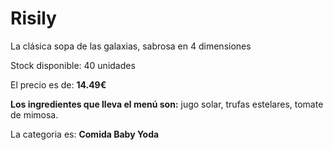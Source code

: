 # Risily

La clásica sopa de las galaxias, sabrosa en 4 dimensiones

Stock disponible: 40 unidades

El precio es de: **14.49€**

**Los ingredientes que lleva el menú son:** jugo solar, trufas estelares, tomate de mimosa.

La categoria es: **Comida Baby Yoda**



